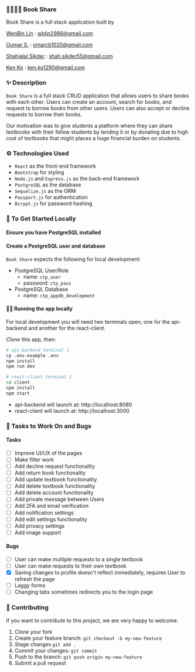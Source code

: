 ### 📕📗📘📙 Book Share 

Book Share is a full stack application built by 

[WenBin Lin](https://github.com/wenbin1354) : wblin2986@gmail.com 

[Oumar S.](https://github.com/oumar-s) : omarcb1020@gmail.com 

[Shahjalal Sikder](https://github.com/Shah55) : shah.sikder55@gmail.com 

[Ken Ko](https://github.com/kenko1290) : ken.ko1290@gmail.com



### ✨ Description 
`Book Share` is a full stack CRUD application that allows users to share books with each other. Users can create an account, search for books, and request to borrow books from other users. Users can also accept or decline requests to borrow their books.

Our motivation was to give students a platform where they can share textbooks with their fellow students by lending it or by donating due to high cost of textbooks that might places a huge financial burden on students.

### ⚙ Technologies Used
- `React` as the front-end framework
- `Bootstrap` for styling
- `Node.js` and `Express.js` as the back-end framework
- `PostgreSQL` as the database
- `Sequelize.js` as the ORM
- `Passport.js` for authentication
- `Bcrypt.js` for password hashing

### 💨 To Get Started Locally

#### Ensure you have PostgreSQL installed
#### Create a PostgreSQL user and database

`Book Share` expects the following for local development:

- PostgreSQL User/Role
  - name: `ctp_user`
  - password: `ctp_pass`
- PostgreSQL Database
  - name: `ctp_appdb_development`

#### 🏃‍♀️ Running the app locally

For local development you will need two terminals open, one for the api-backend and another for the react-client.

_Clone_ this app, then:

```bash
# api-backend terminal 1
cp .env.example .env
npm install
npm run dev
```

```bash
# react-client terminal 2
cd client
npm install
npm start
```

- api-backend will launch at: http://localhost:8080
- react-client will launch at: http://localhost:3000

### 🎨 Tasks to Work On and Bugs
#### Tasks
- [ ] Improve UI/UX of the pages
- [ ] Make filter work
- [ ] Add decline request functionality
- [ ] Add return book functionality
- [ ] Add update textbook functionality
- [ ] Add delete textbook functionality
- [ ] Add delete account functionality
- [ ] Add private message between Users
- [ ] Add 2FA and email verification
- [ ] Add notification settings
- [ ] Add edit settings functionality
- [ ] Add privacy settings
- [ ] Add image support
#### Bugs
- [ ] User can make multiple requests to a single textbook
- [ ] User can make requests to their own textbook
- [x] Saving changes to profile doesn't reflect immediately, requires User to refresh the page
- [ ] Laggy forms
- [ ] Changing tabs sometimes redirects you to the login page

### 🤝 Contributing
If you want to contribute to this project, we are very happy to welcome.
1. Clone your fork
2. Create your feature branch: `git checkout -b my-new-feature`
3. Stage changes `git add .`
4. Commit your changes: `git commit`
5. Push to the branch: `git push origin my-new-feature`
6. Submit a pull request
